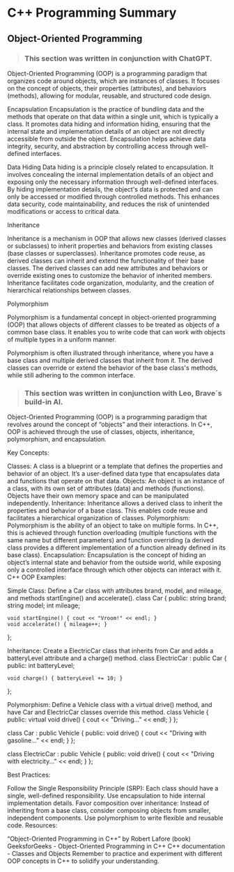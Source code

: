 # C++ Programming Summary

## Object-Oriented Programming

> ### This section was written in conjunction with ChatGPT.

Object-Oriented Programming (OOP) is a programming paradigm that organizes code around objects, which are instances of classes. It focuses on the concept of objects, their properties (attributes), and behaviors (methods), allowing for modular, reusable, and structured code design.

Encapsulation
Encapsulation is the practice of bundling data and the methods that operate on that data within a single unit, which is typically a class. It promotes data hiding and information hiding, ensuring that the internal state and implementation details of an object are not directly accessible from outside the object. Encapsulation helps achieve data integrity, security, and abstraction by controlling access through well-defined interfaces.

Data Hiding
Data hiding is a principle closely related to encapsulation. It involves concealing the internal implementation details of an object and exposing only the necessary information through well-defined interfaces. By hiding implementation details, the object's data is protected and can only be accessed or modified through controlled methods. This enhances data security, code maintainability, and reduces the risk of unintended modifications or access to critical data.

Inheritance

Inheritance is a mechanism in OOP that allows new classes (derived classes or subclasses) to inherit properties and behaviors from existing classes (base classes or superclasses). Inheritance promotes code reuse, as derived classes can inherit and extend the functionality of their base classes. The derived classes can add new attributes and behaviors or override existing ones to customize the behavior of inherited members. Inheritance facilitates code organization, modularity, and the creation of hierarchical relationships between classes.

Polymorphism

Polymorphism is a fundamental concept in object-oriented programming (OOP) that allows objects of different classes to be treated as objects of a common base class. It enables you to write code that can work with objects of multiple types in a uniform manner.

Polymorphism is often illustrated through inheritance, where you have a base class and multiple derived classes that inherit from it. The derived classes can override or extend the behavior of the base class's methods, while still adhering to the common interface.

> ### This section was written in conjunction with Leo, Brave`s build-in AI.

Object-Oriented Programming (OOP) is a programming paradigm that revolves around the concept of “objects” and their interactions. In C++, OOP is achieved through the use of classes, objects, inheritance, polymorphism, and encapsulation.

Key Concepts:

Classes: A class is a blueprint or a template that defines the properties and behavior of an object. It’s a user-defined data type that encapsulates data and functions that operate on that data.
Objects: An object is an instance of a class, with its own set of attributes (data) and methods (functions). Objects have their own memory space and can be manipulated independently.
Inheritance: Inheritance allows a derived class to inherit the properties and behavior of a base class. This enables code reuse and facilitates a hierarchical organization of classes.
Polymorphism: Polymorphism is the ability of an object to take on multiple forms. In C++, this is achieved through function overloading (multiple functions with the same name but different parameters) and function overriding (a derived class provides a different implementation of a function already defined in its base class).
Encapsulation: Encapsulation is the concept of hiding an object’s internal state and behavior from the outside world, while exposing only a controlled interface through which other objects can interact with it.
C++ OOP Examples:

Simple Class: Define a Car class with attributes brand, model, and mileage, and methods startEngine() and accelerate().
class Car {
public:
    string brand;
    string model;
    int mileage;

    void startEngine() { cout << "Vroom!" << endl; }
    void accelerate() { mileage++; }
};

Inheritance: Create a ElectricCar class that inherits from Car and adds a batteryLevel attribute and a charge() method.
class ElectricCar : public Car {
public:
    int batteryLevel;

    void charge() { batteryLevel += 10; }
};

Polymorphism: Define a Vehicle class with a virtual drive() method, and have Car and ElectricCar classes override this method.
class Vehicle {
public:
    virtual void drive() { cout << "Driving..." << endl; }
};

class Car : public Vehicle {
public:
    void drive() { cout << "Driving with gasoline..." << endl; }
};

class ElectricCar : public Vehicle {
public:
    void drive() { cout << "Driving with electricity..." << endl; }
};

Best Practices:

Follow the Single Responsibility Principle (SRP): Each class should have a single, well-defined responsibility.
Use encapsulation to hide internal implementation details.
Favor composition over inheritance: Instead of inheriting from a base class, consider composing objects from smaller, independent components.
Use polymorphism to write flexible and reusable code.
Resources:

“Object-Oriented Programming in C++” by Robert Lafore (book)
GeeksforGeeks - Object-Oriented Programming in C++
C++ documentation - Classes and Objects
Remember to practice and experiment with different OOP concepts in C++ to solidify your understanding.

